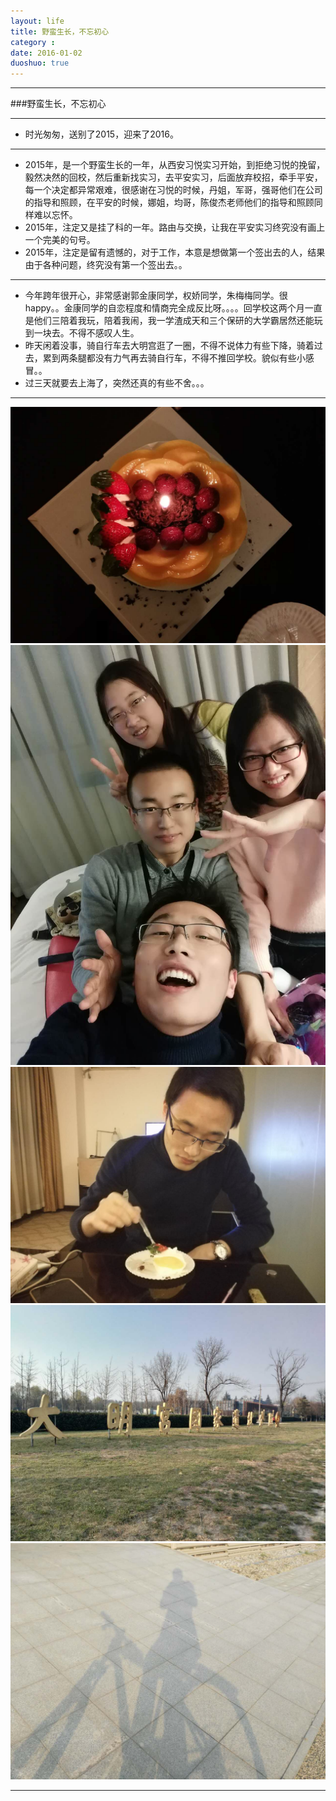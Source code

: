 ```yaml
---
layout: life
title: 野蛮生长，不忘初心
category : 
date: 2016-01-02
duoshuo: true
---
```


------------

###野蛮生长，不忘初心

--------------

* 时光匆匆，送别了2015，迎来了2016。

--------------

* 2015年，是一个野蛮生长的一年，从西安习悦实习开始，到拒绝习悦的挽留，毅然决然的回校，然后重新找实习，去平安实习，后面放弃校招，牵手平安，每一个决定都异常艰难，很感谢在习悦的时候，丹姐，军哥，强哥他们在公司的指导和照顾，在平安的时候，娜姐，均哥，陈俊杰老师他们的指导和照顾同样难以忘怀。
* 2015年，注定又是挂了科的一年。路由与交换，让我在平安实习终究没有画上一个完美的句号。
* 2015年，注定是留有遗憾的，对于工作，本意是想做第一个签出去的人，结果由于各种问题，终究没有第一个签出去。。

--------------

* 今年跨年很开心，非常感谢郭金康同学，权娇同学，朱梅梅同学。很happy。。金康同学的自恋程度和情商完全成反比呀。。。。回学校这两个月一直是他们三陪着我玩，陪着我闹，我一学渣成天和三个保研的大学霸居然还能玩到一块去。不得不感叹人生。
* 昨天闲着没事，骑自行车去大明宫逛了一圈，不得不说体力有些下降，骑着过去，累到两条腿都没有力气再去骑自行车，不得不推回学校。貌似有些小感冒。。
* 过三天就要去上海了，突然还真的有些不舍。。。

--------------

![gouwo1](/life/2016image/kuanian5.jpg)
![gouwo](/life/2016image/kuanian.jpg)
![gouwo](/life/2016image/kuanian2.jpg)
![gouwo](/life/2016image/kuanian4.jpg)
![gouwo](/life/2016image/kuanian3.jpg)

-------------


